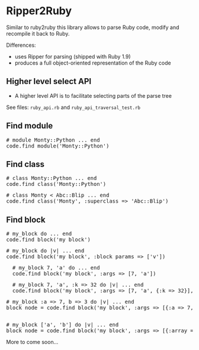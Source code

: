 # Ripper2Ruby ##

Similar to ruby2ruby this library allows to parse Ruby code, modify and 
recompile it back to Ruby.

Differences:

* uses Ripper for parsing (shipped with Ruby 1.9)
* produces a full object-oriented representation of the Ruby code

## Higher level select API ##

* A higher level API is to facilitate selecting parts of the parse tree   

See files: `ruby_api.rb` and `ruby_api_traversal_test.rb`

## Find module ##

<pre>
# module Monty::Python ... end
code.find_module('Monty::Python') 
</pre>

## Find class ##

<pre>
# class Monty::Python ... end
code.find_class('Monty::Python')   
</pre>

<pre>
# class Monty < Abc::Blip ... end
code.find_class('Monty', :superclass => 'Abc::Blip')   
</pre>

## Find block ##        

<pre>
# my_block do ... end
code.find_block('my_block')   
</pre>

<pre>
# my_block do |v| ... end
code.find_block('my_block', :block_params => ['v'])   
</pre>

<pre>
  # my_block 7, 'a' do ... end
  code.find_block('my_block', :args => [7, 'a'])   
</pre>
                                                 
<pre>
  # my_block 7, 'a', :k => 32 do |v| ... end
  code.find_block('my_block', :args => [7, 'a', {:k => 32}], :block_params => ['v'])   
</pre>

<pre>
# my_block :a => 7, b => 3 do |v| ... end
block_node = code.find_block('my_block', :args => [{:a => 7, 'b' => 3}])   
</pre>     

<pre>                                                                      
# my_block ['a', 'b'] do |v| ... end  
block_node = code.find_block('my_block', :args => [{:array =>['a', 'b']}])   
</pre>
    

More to come soon...